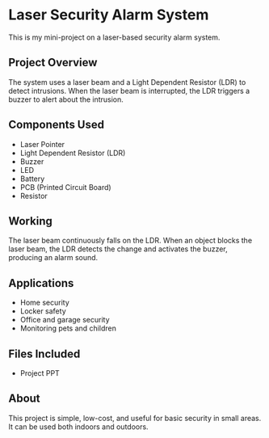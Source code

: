 # Laser Security Alarm System

This is my mini-project on a laser-based security alarm system.

## Project Overview
The system uses a laser beam and a Light Dependent Resistor (LDR) to detect intrusions. When the laser beam is interrupted, the LDR triggers a buzzer to alert about the intrusion.

## Components Used
- Laser Pointer
- Light Dependent Resistor (LDR)
- Buzzer
- LED
- Battery
- PCB (Printed Circuit Board)
- Resistor

## Working
The laser beam continuously falls on the LDR. When an object blocks the laser beam, the LDR detects the change and activates the buzzer, producing an alarm sound.

## Applications
- Home security
- Locker safety
- Office and garage security
- Monitoring pets and children

## Files Included
- Project PPT

## About
This project is simple, low-cost, and useful for basic security in small areas. It can be used both indoors and outdoors.


